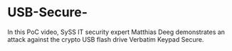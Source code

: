 # USB-Secure-
In this PoC video, SySS IT security expert Matthias Deeg demonstrates an attack against the crypto USB flash drive Verbatim Keypad Secure.
